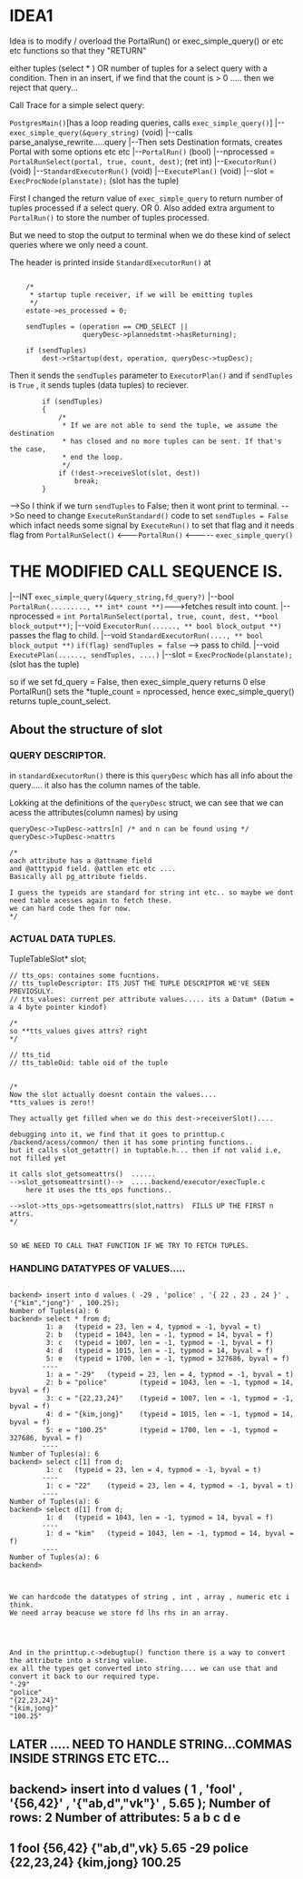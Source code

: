 # IDEA1

Idea is to modify  / overload the PortalRun() or exec_simple_query() or etc etc functions so that they "RETURN" 

either tuples (select * ) 
OR
number of tuples for a select query with a condition. Then in an insert, if we find that the count is > 0 ..... then we reject that query...


Call Trace for a simple select query:

`PostgresMain()`[has a loop reading queries, calls `exec_simple_query()`]
|--`exec_simple_query(&query_string)` (void)
|--calls parse_analyse_rewrite.....query
    |--Then sets Destination formats, creates Portal with some options etc etc
    |--`PortalRun()` (bool)
        |--nprocessed = `PortalRunSelect(portal, true, count, dest)`; (ret int)
                |--`ExecutorRun()` (void)
                    |--`StandardExecutorRun()` (void)
                        |--`ExecutePlan()` (void)
                            |--slot = `ExecProcNode(planstate);`  (slot has the tuple)



First I changed the return value of `exec_simple_query` to return number of tuples processed if a select query. OR 0.
Also added extra argument to `PortalRun()` to store the number of tuples processed.

But we need to stop the output to terminal when we do these kind of select queries where we only need a count.

The header is printed inside `StandardExecutorRun()` at 
```

	/*
	 * startup tuple receiver, if we will be emitting tuples
	 */
	estate->es_processed = 0;

	sendTuples = (operation == CMD_SELECT ||
				  queryDesc->plannedstmt->hasReturning);

	if (sendTuples)
		dest->rStartup(dest, operation, queryDesc->tupDesc);
```
Then it sends the `sendTuples` parameter to `ExecutorPlan()` 
and if `sendTuples` is `True` , it sends tuples (data tuples) to reciever.

```
		if (sendTuples)
		{
			/*
			 * If we are not able to send the tuple, we assume the destination
			 * has closed and no more tuples can be sent. If that's the case,
			 * end the loop.
			 */
			if (!dest->receiveSlot(slot, dest))
				break;
		}
```

-->So I think if we turn `sendTuples` to False; then it wont print to terminal.
-->So need to change `ExecuteRunStandard()` code to set `sendTuples = False` which infact needs some signal by `ExecuteRun()` to set that flag
and it needs flag from `PortalRunSelect()` <---`PortalRun()` <----- `exec_simple_query()`



# THE MODIFIED CALL SEQUENCE IS.

|--INT `exec_simple_query(&query_string,fd_query?)`
    |--bool `PortalRun(........., ** int* count **)`--->fetches result into count.
        |--nprocessed = `int PortalRunSelect(portal, true, count, dest, **bool block_output**)`;
                |--void `ExecutorRun(......, ** bool block_output **)`  passes the flag to child.
                    |--void `StandardExecutorRun(...., ** bool block_output **)` ``if(flag) sendTuples = false`` --> pass to child.
                        |--void `ExecutePlan(......, sendTuples, ....)`
                            |--slot = `ExecProcNode(planstate);`  (slot has the tuple)



so if we set fd_query = False, then exec_simple_query returns 0
else PortalRun() sets the *tuple_count = nprocessed, hence exec_simple_query() returns tuple_count_select.




## About the structure of slot

### QUERY DESCRIPTOR.

in `standardExecutorRun()` there is this `queryDesc`  which has all info about the query..... it also has the column names of the table.

Lokking at the definitions of the `queryDesc` struct, we can see that we can acess the attributes(column names) by using

```
queryDesc->TupDesc->attrs[n] /* and n can be found using */
queryDesc->TupDesc->nattrs

/*
each attribute has a @attname field
and @atttypid field. @attlen etc etc ....
Basically all pg_attribute fields.

I guess the typeids are standard for string int etc.. so maybe we dont need table acesses again to fetch these.
we can hard code then for now.
*/

```

### ACTUAL DATA TUPLES.

TupleTableSlot* slot;

```
// tts_ops: containes some fucntions.
// tts_tupleDescriptor: ITS JUST THE TUPLE DESCRIPTOR WE'VE SEEN PREVIOSULY.
// tts_values: current per attribute values..... its a Datum* (Datum = a 4 byte pointer kindof)

/*
so **tts_values gives attrs? right
*/

// tts_tid
// tts_tableOid: table oid of the tuple


/*
Now the slot actually doesnt contain the values....
*tts_values is zero!!

They actually get filled when we do this dest->receiverSlot()....

debugging into it, we find that it goes to printtup.c /backend/acess/common/ then it has some printing functions..
but it calls slot_getattr() in tuptable.h... then if not valid i.e, not filled yet

it calls slot_getsomeattrs()  ...... 
-->slot_getsomeattrsint()-->  .....backend/executor/execTuple.c
    here it uses the tts_ops functions..

-->slot->tts_ops->getsomeattrs(slot,nattrs)  FILLS UP THE FIRST n attrs.
*/


SO WE NEED TO CALL THAT FUNCTION IF WE TRY TO FETCH TUPLES.

```






### HANDLING DATATYPES OF VALUES..... 

```

backend> insert into d values ( -29 , 'police' , '{ 22 , 23 , 24 }' , '{"kim","jong"}' , 100.25);
Number of Tuples(a): 6
backend> select * from d;
         1: a   (typeid = 23, len = 4, typmod = -1, byval = t)
         2: b   (typeid = 1043, len = -1, typmod = 14, byval = f)
         3: c   (typeid = 1007, len = -1, typmod = -1, byval = f)
         4: d   (typeid = 1015, len = -1, typmod = 14, byval = f)
         5: e   (typeid = 1700, len = -1, typmod = 327686, byval = f)
        ----
         1: a = "-29"   (typeid = 23, len = 4, typmod = -1, byval = t)
         2: b = "police"        (typeid = 1043, len = -1, typmod = 14, byval = f)
         3: c = "{22,23,24}"    (typeid = 1007, len = -1, typmod = -1, byval = f)
         4: d = "{kim,jong}"    (typeid = 1015, len = -1, typmod = 14, byval = f)
         5: e = "100.25"        (typeid = 1700, len = -1, typmod = 327686, byval = f)
        ----
Number of Tuples(a): 6
backend> select c[1] from d;
         1: c   (typeid = 23, len = 4, typmod = -1, byval = t)
        ----
         1: c = "22"    (typeid = 23, len = 4, typmod = -1, byval = t)
        ----
Number of Tuples(a): 6
backend> select d[1] from d;
         1: d   (typeid = 1043, len = -1, typmod = 14, byval = f)
        ----
         1: d = "kim"   (typeid = 1043, len = -1, typmod = 14, byval = f)
        ----
Number of Tuples(a): 6
backend> 



We can hardcode the datatypes of string , int , array , numeric etc i think.
We need array beacuse we store fd lhs rhs in an array.




And in the printtup.c->debugtup() function there is a way to convert the attribute into a string value.
ex all the types get converted into string.... we can use that and convert it back to our required type.
"-29"
"police"
"{22,23,24}"
"{kim,jong}"
"100.25"

```




## LATER ..... NEED TO HANDLE STRING...COMMAS INSIDE STRINGS ETC ETC...
backend> insert into d values ( 1 , 'fool' , '{56,42}' , '{"ab,d","vk"}' , 5.65 );
Number of rows: 2
Number of attributes: 5
a       b       c       d       e
--------------------------------------------------------------------
1       fool    {56,42} {"ab,d",vk}     5.65
-29     police  {22,23,24}      {kim,jong}      100.25
--------------------------------------------------------